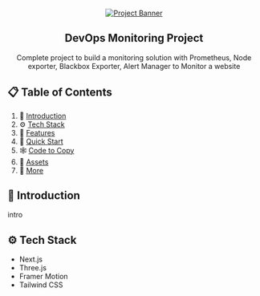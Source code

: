 <div align="center">
  <br />
    <a href="https://youtu.be/FTH6Dn3AyIQ" target="_blank">
      <img src="https://github.com/user-attachments/assets/87c6b674-ea88-48b1-a7d5-d598801dfd51" alt="Project Banner">
    </a>
  <br />

  <h2 align="center">DevOps Monitoring Project</h3>

   <div align="center">
     Complete project to build a monitoring solution with Prometheus, Node exporter, Blackbox Exporter, Alert Manager to Monitor a website
    </div>
</div>

## 📋 <a name="table">Table of Contents</a>

1. 🤖 [Introduction](#introduction)
2. ⚙️ [Tech Stack](#tech-stack)
3. 🔋 [Features](#features)
4. 🤸 [Quick Start](#quick-start)
5. 🕸️ [Code to Copy](#snippets)
6. 🔗 [Assets](#links)
7. 🚀 [More](#more)

## <a name="introduction">🤖 Introduction</a>

intro

## <a name="tech-stack">⚙️ Tech Stack</a>

- Next.js
- Three.js
- Framer Motion
- Tailwind CSS
